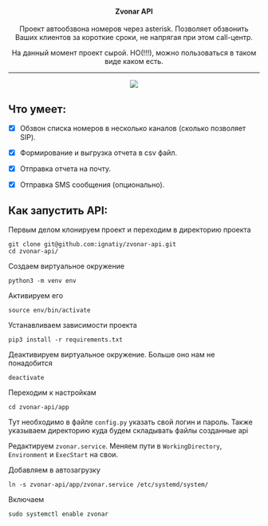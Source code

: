 <h4 align="center">Zvonar API </h4>

<p align="center">Проект автообзвона номеров через asterisk. Позволяет обзвонить Ваших клиентов за короткие сроки, не напрягая при этом call-центр.</p>
<p align="center">На данный момент проект сырой. НО(!!!), можно пользоваться в таком виде каком есть.</p>

<hr align="center"/>

<p align="center">
	<img src="https://img.shields.io/pypi/pyversions/apache-airflow.svg">
</p>



## Что умеет:
- [x] Обзвон списка номеров в несколько каналов (сколько позволяет SIP).
- [x] Формирование и выгрузка отчета в csv файл. 
- [x] Отправка отчета на почту.
- [x] Отправка SMS сообщения (опционально).



## Как запустить API:

Первым делом клонируем проект и переходим в директорию проекта
```
git clone git@github.com:ignatiy/zvonar-api.git
cd zvonar-api/
```

Создаем виртуальное окружение
```
python3 -m venv env
```

Активируем его
```
source env/bin/activate
```

Устанавливаем зависимости проекта
```
pip3 install -r requirements.txt
```

Деактивируем виртуальное окружение. Больше оно нам не понадобится
```
deactivate
```

Переходим к настройкам
```
cd zvonar-api/app
```

Тут необходимо в файле `config.py` указать свой логин и пароль.
Также указываем директорию куда будем складывать файлы созданные api

Редактируем `zvonar.service`. Меняем пути в `WorkingDirectory`, `Environment` и `ExecStart` на свои.

Добавляем в автозагрузку
```
ln -s zvonar-api/app/zvonar.service /etc/systemd/system/
```
Включаем
```
sudo systemctl enable zvonar
```
